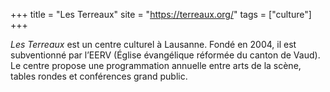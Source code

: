 +++
title = "Les Terreaux"
site = "https://terreaux.org/"
tags = ["culture"]
+++

*Les Terreaux* est un centre culturel à Lausanne. Fondé en 2004, il est subventionné par l’EERV (Église évangélique réformée du canton de Vaud). Le centre propose une programmation annuelle entre arts de la scène, tables rondes et conférences grand public.

